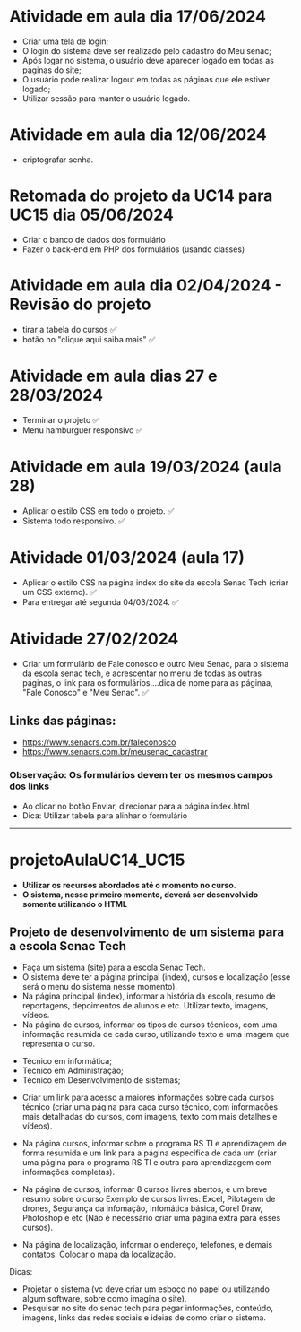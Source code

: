 # Atividade em aula dia 17/06/2024
- Criar uma tela de login;
- O login do sistema deve ser realizado pelo cadastro do Meu senac;
- Após logar no sistema, o usuário deve aparecer logado em todas as páginas do site;
- O usuário pode realizar logout em todas as páginas que ele estiver logado;
- Utilizar sessão para manter o usuário logado.

# Atividade em aula dia 12/06/2024
- criptografar senha.

# Retomada do projeto da UC14 para UC15 dia 05/06/2024
- Criar o banco de dados dos formulário
- Fazer o back-end em PHP dos formulários (usando classes)

# Atividade em aula dia 02/04/2024 - Revisão do projeto
- tirar a tabela do cursos :white_check_mark:
- botão no "clique aqui saiba mais" :white_check_mark:

# Atividade em aula dias 27 e 28/03/2024
- Terminar o projeto :white_check_mark:
- Menu hamburguer responsivo :white_check_mark:

# Atividade em aula 19/03/2024 (aula 28)
- Aplicar o estilo CSS em todo o projeto. :white_check_mark:
- Sistema todo responsivo. :white_check_mark:

# Atividade 01/03/2024 (aula 17)
- Aplicar o estilo CSS na página index do site da escola Senac Tech (criar um CSS externo). :white_check_mark:
- Para entregar até segunda 04/03/2024. :white_check_mark:

# Atividade 27/02/2024
- Criar um formulário de Fale conosco e outro Meu Senac, para o sistema da escola senac tech, e acrescentar no menu de todas as outras páginas, o link para os formulários....dica de nome para as páginaa, "Fale Conosco" e "Meu Senac". :white_check_mark:

## Links das páginas:
- https://www.senacrs.com.br/faleconosco
- https://www.senacrs.com.br/meusenac_cadastrar

### Observação: Os formulários devem ter os mesmos campos dos links

- Ao clicar no botão Enviar, direcionar para a página index.html
- Dica: Utilizar tabela para alinhar o formulário

<hr>

# projetoAulaUC14_UC15
- <strong> Utilizar os recursos abordados até o momento no curso.
- O sistema, nesse primeiro momento, deverá ser desenvolvido somente utilizando o HTML</strong>

## Projeto de desenvolvimento de um sistema para a escola Senac Tech

* Faça um sistema (site) para a escola Senac Tech.
* O sistema deve ter a página principal (index), cursos e localização (esse será o menu do sistema nesse momento).
* Na página principal (index), informar a história da escola, resumo de reportagens, depoimentos de alunos e etc.  Utilizar texto, imagens, vídeos.
* Na página de cursos, informar os tipos de cursos técnicos, com uma informação resumida de cada curso, utilizando texto e uma imagem que representa o curso.
- Técnico em informática;
- Técnico em Administração;
- Técnico em Desenvolvimento de sistemas;
* Criar um link para acesso a maiores informações sobre cada cursos técnico (criar uma página para cada curso técnico, com informações mais detalhadas do cursos, com imagens, texto com mais detalhes e vídeos).

* Na página cursos, informar sobre o programa RS TI e aprendizagem de forma resumida e um link para a página específica de cada um (criar uma página para o programa RS TI e outra para aprendizagem com informações completas).

* Na página de cursos, informar 8 cursos livres abertos, e um breve resumo sobre o curso
Exemplo de cursos livres: Excel, Pilotagem de drones, Segurança da infomação, Infomática básica, Corel Draw, Photoshop e etc (Não é necessário criar uma página extra para esses cursos).
* Na página de localização, informar o endereço, telefones, e demais contatos. Colocar o mapa da localização.

Dicas:
- Projetar o sistema (vc deve criar um esboço no papel ou utilizando algum software, sobre como imagina o site).
- Pesquisar no site do senac tech para pegar informações, conteúdo, imagens, links das redes sociais e ideias de como criar o sistema.

